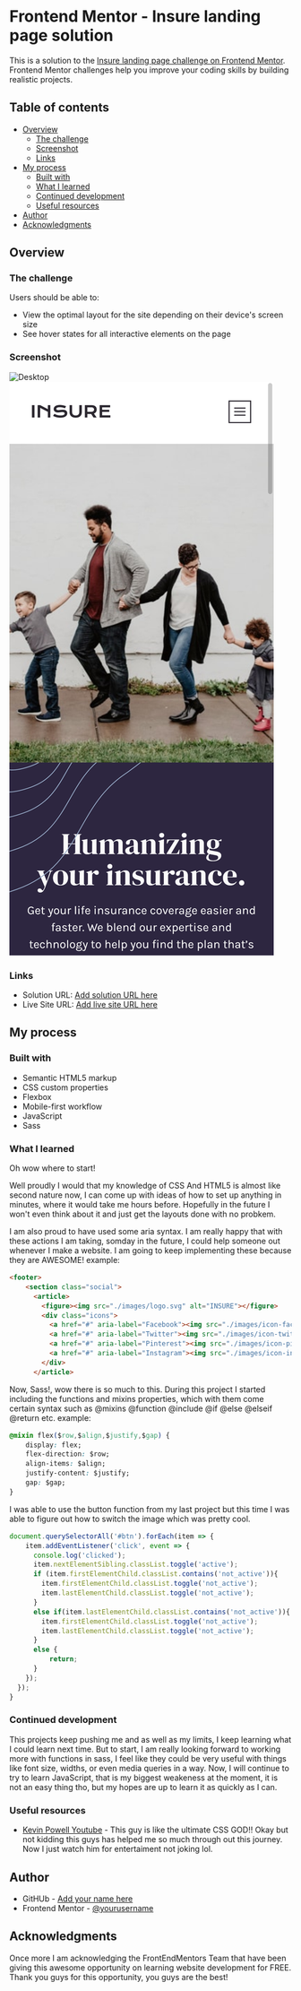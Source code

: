 # Frontend Mentor - Insure landing page solution

This is a solution to the [Insure landing page challenge on Frontend Mentor](https://www.frontendmentor.io/challenges/insure-landing-page-uTU68JV8). Frontend Mentor challenges help you improve your coding skills by building realistic projects. 

## Table of contents

- [Overview](#overview)
  - [The challenge](#the-challenge)
  - [Screenshot](#screenshot)
  - [Links](#links)
- [My process](#my-process)
  - [Built with](#built-with)
  - [What I learned](#what-i-learned)
  - [Continued development](#continued-development)
  - [Useful resources](#useful-resources)
- [Author](#author)
- [Acknowledgments](#acknowledgments)

## Overview

### The challenge

Users should be able to:

- View the optimal layout for the site depending on their device's screen size
- See hover states for all interactive elements on the page

### Screenshot

![Desktop](/dist/images/LandingPage2Desktop.jpg)
![Mobile](/dist/images/LandingPage2Mobile.jpg)

### Links

- Solution URL: [Add solution URL here](https://your-solution-url.com)
- Live Site URL: [Add live site URL here](https://your-live-site-url.com)

## My process

### Built with

- Semantic HTML5 markup
- CSS custom properties
- Flexbox
- Mobile-first workflow
- JavaScript
- Sass

### What I learned

Oh wow where to start! 

Well proudly I would that my knowledge of CSS And HTML5 is almost like second nature now, I can come up with ideas of how to set up anything in minutes, where it would take me hours before. Hopefully in the future I won't even think about it and just get the layouts done with no probkem.

I am also proud to have used some aria syntax. I am really happy that with these actions I am taking, somday in the future, I could help someone out whenever I make a website. I am going to keep implementing these because they are AWESOME!
example:

```html
<footer>
    <section class="social">
      <article>
        <figure><img src="./images/logo.svg" alt="INSURE"></figure>
        <div class="icons">
          <a href="#" aria-label="Facebook"><img src="./images/icon-facebook.svg" alt=""></a>
          <a href="#" aria-label="Twitter"><img src="./images/icon-twitter.svg" alt=""></a>
          <a href="#" aria-label="Pinterest"><img src="./images/icon-pinterest.svg" alt=""></a>
          <a href="#" aria-label="Instagram"><img src="./images/icon-instagram.svg" alt=""></a>
        </div>
      </article>
```


Now, Sass!, wow there is so much to this. During this project I started including the functions and mixins properties, which with them come certain syntax such as @mixins @function @include @if @else @elseif @return etc.
example:

```css
@mixin flex($row,$align,$justify,$gap) {
    display: flex;
    flex-direction: $row;
    align-items: $align;
    justify-content: $justify;
    gap: $gap;
}
```
I was able to use the button function from my last project but this time I was able to figure out how to switch the image which was pretty cool. 

```js
document.querySelectorAll('#btn').forEach(item => {
    item.addEventListener('click', event => {
      console.log('clicked');
      item.nextElementSibling.classList.toggle('active');
      if (item.firstElementChild.classList.contains('not_active')){
        item.firstElementChild.classList.toggle('not_active');
        item.lastElementChild.classList.toggle('not_active');
      }
      else if(item.lastElementChild.classList.contains('not_active')){
        item.firstElementChild.classList.toggle('not_active');
        item.lastElementChild.classList.toggle('not_active');
      }
      else {
          return;
      }
    });
  });
}
```

### Continued development

This projects keep pushing me and as well as my limits, I keep learning what I could learn next time. But to start, I am really looking forward to working more with functions in sass, I feel like they could be very useful with things like font size, widths, or even media queries in a way. Now, I will continue to try to learn JavaScript, that is my biggest weakeness at the moment, it is not an easy thing tho, but my hopes are up to learn it as quickly as I can. 

### Useful resources

- [Kevin Powell Youtube](https://www.youtube.com/kepowob) - This guy is like the ultimate CSS GOD!! Okay but not kidding this guys has helped me so much through out this journey. Now I just watch him for entertaiment not joking lol.

## Author

- GitHUb - [Add your name here](https://www.your-site.com)
- Frontend Mentor - [@yourusername](https://www.frontendmentor.io/profile/yourusername)



## Acknowledgments

Once more I am acknowledging the FrontEndMentors Team that have been giving this awesome opportunity on learning website development for FREE. Thank you guys for this opportunity, you guys are the best!
